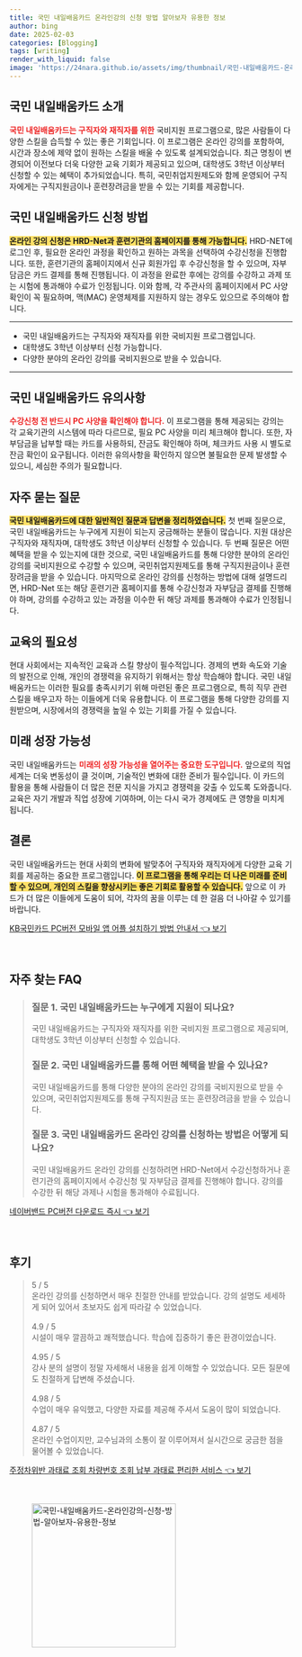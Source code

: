 ```yaml
---
title: 국민 내일배움카드 온라인강의 신청 방법 알아보자 유용한 정보
author: bing
date: 2025-02-03
categories: [Blogging]
tags: [writing]
render_with_liquid: false
image: 'https://24nara.github.io/assets/img/thumbnail/국민-내일배움카드-온라인강의-신청-방법-알아보자-유용한-정보.webp'
---
```



<h2 id='국민 내일배움카드 소개'>국민 내일배움카드 소개</h2>

<p><b><span style="color: #ee2323;">국민 내일배움카드는 구직자와 재직자를 위한</span></b> 국비지원 프로그램으로, 많은 사람들이 다양한 스킬을 습득할 수 있는 좋은 기회입니다. 이 프로그램은 온라인 강의를 포함하여, 시간과 장소에 제약 없이 원하는 스킬을 배울 수 있도록 설계되었습니다. 최근 명칭이 변경되어 이전보다 더욱 다양한 교육 기회가 제공되고 있으며, 대학생도 3학년 이상부터 신청할 수 있는 혜택이 추가되었습니다. 특히, 국민취업지원제도와 함께 운영되어 구직자에게는 구직지원금이나 훈련장려금을 받을 수 있는 기회를 제공합니다.</p>

<h2 id='신청 방법'>국민 내일배움카드 신청 방법</h2>

<p><b><span style="background-color: #ffe066;">온라인 강의 신청은 HRD-Net과 훈련기관의 홈페이지를 통해 가능합니다.</span></b> HRD-NET에 로그인 후, 필요한 온라인 과정을 확인하고 원하는 과목을 선택하여 수강신청을 진행합니다. 또한, 훈련기관의 홈페이지에서 신규 회원가입 후 수강신청을 할 수 있으며, 자부담금은 카드 결제를 통해 진행됩니다. 이 과정을 완료한 후에는 강의를 수강하고 과제 또는 시험에 통과해야 수료가 인정됩니다. 이와 함께, 각 주관사의 홈페이지에서 PC 사양 확인이 꼭 필요하며, 맥(MAC) 운영체제를 지원하지 않는 경우도 있으므로 주의해야 합니다.</p>

<hr />

<ul>
    <li>국민 내일배움카드는 구직자와 재직자를 위한 국비지원 프로그램입니다.</li>
    <li>대학생도 3학년 이상부터 신청 가능합니다.</li>
    <li>다양한 분야의 온라인 강의를 국비지원으로 받을 수 있습니다.</li>
</ul>

<hr />

<h2 id='유의사항'>국민 내일배움카드 유의사항</h2>

<p><b><span style="color: #ee2323;">수강신청 전 반드시 PC 사양을 확인해야 합니다.</span></b> 이 프로그램을 통해 제공되는 강의는 각 교육기관의 시스템에 따라 다르므로, 필요 PC 사양을 미리 체크해야 합니다. 또한, 자부담금을 납부할 때는 카드를 사용하되, 잔금도 확인해야 하며, 체크카드 사용 시 별도로 잔금 확인이 요구됩니다. 이러한 유의사항을 확인하지 않으면 불필요한 문제 발생할 수 있으니, 세심한 주의가 필요합니다.</p>

<h2 id='자주 묻는 질문'>자주 묻는 질문</h2>

<p><b><span style="background-color: #ffe066;">국민 내일배움카드에 대한 일반적인 질문과 답변을 정리하였습니다.</span></b> 첫 번째 질문으로, 국민 내일배움카드는 누구에게 지원이 되는지 궁금해하는 분들이 많습니다. 지원 대상은 구직자와 재직자며, 대학생도 3학년 이상부터 신청할 수 있습니다. 두 번째 질문은 어떤 혜택을 받을 수 있는지에 대한 것으로, 국민 내일배움카드를 통해 다양한 분야의 온라인 강의를 국비지원으로 수강할 수 있으며, 국민취업지원제도를 통해 구직지원금이나 훈련장려금을 받을 수 있습니다. 마지막으로 온라인 강의를 신청하는 방법에 대해 설명드리면, HRD-Net 또는 해당 훈련기관 홈페이지를 통해 수강신청과 자부담금 결제를 진행해야 하며, 강의를 수강하고 있는 과정을 이수한 뒤 해당 과제를 통과해야 수료가 인정됩니다.</p>

<h2 id='교육의 필요성'>교육의 필요성</h2>

<p>현대 사회에서는 지속적인 교육과 스킬 향상이 필수적입니다. 경제의 변화 속도와 기술의 발전으로 인해, 개인의 경쟁력을 유지하기 위해서는 항상 학습해야 합니다. 국민 내일배움카드는 이러한 필요를 충족시키기 위해 마련된 좋은 프로그램으로, 특히 직무 관련 스킬을 배우고자 하는 이들에게 더욱 유용합니다. 이 프로그램을 통해 다양한 강의를 지원받으며, 시장에서의 경쟁력을 높일 수 있는 기회를 가질 수 있습니다.</p>

<h2 id='미래 성장 가능성'>미래 성장 가능성</h2>

<p>국민 내일배움카드는 <b><span style="color: #ee2323;">미래의 성장 가능성을 열어주는 중요한 도구입니다.</span></b> 앞으로의 직업 세계는 더욱 변동성이 클 것이며, 기술적인 변화에 대한 준비가 필수입니다. 이 카드의 활용을 통해 사람들이 더 많은 전문 지식을 가지고 경쟁력을 갖출 수 있도록 도와줍니다. 교육은 자기 개발과 직업 성장에 기여하며, 이는 다시 국가 경제에도 큰 영향을 미치게 됩니다.</p>

<h2 id='결론'>결론</h2>

<p>국민 내일배움카드는 현대 사회의 변화에 발맞추어 구직자와 재직자에게 다양한 교육 기회를 제공하는 중요한 프로그램입니다. <b><span style="background-color: #ffe066;">이 프로그램을 통해 우리는 더 나은 미래를 준비할 수 있으며, 개인의 스킬을 향상시키는 좋은 기회로 활용할 수 있습니다.</span></b> 앞으로 이 카드가 더 많은 이들에게 도움이 되어, 각자의 꿈을 이루는 데 한 걸음 더 나아갈 수 있기를 바랍니다.</p>


<p><a class="click-button" title="KB국민카드 PC버전 모바일 앱 어플 설치하기 방법 안내서" href="https://24nara.github.io/posts/KB%EA%B5%AD%EB%AF%BC%EC%B9%B4%EB%93%9C-PC%EB%B2%84%EC%A0%84-%EB%AA%A8%EB%B0%94%EC%9D%BC-%EC%95%B1-%EC%96%B4%ED%94%8C-%EC%84%A4%EC%B9%98%ED%95%98%EA%B8%B0-%EB%B0%A9%EB%B2%95-%EC%95%88%EB%82%B4%EC%84%9C/" rel="dofollow">KB국민카드 PC버전 모바일 앱 어플 설치하기 방법 안내서 👈 보기</a></p><br>
<h2 id='자주_찾는_FAQ'>자주 찾는 FAQ</h2>
<div itemscope="" itemtype="https://schema.org/FAQPage"> 
<blockquote> 
<div itemscope="" itemprop="mainEntity" itemtype="https://schema.org/Question"> 
<h3 itemprop="name">질문 1. 국민 내일배움카드는 누구에게 지원이 되나요?</h3> 
<div itemscope="" itemprop="acceptedAnswer" itemtype="https://schema.org/Answer"> 
<span itemprop="text"> 
<p>국민 내일배움카드는 구직자와 재직자를 위한 국비지원 프로그램으로 제공되며, 대학생도 3학년 이상부터 신청할 수 있습니다.</p> 
</span> 
</div> 
</div> 
<div itemscope="" itemprop="mainEntity" itemtype="https://schema.org/Question"> 
<h3 itemprop="name">질문 2. 국민 내일배움카드를 통해 어떤 혜택을 받을 수 있나요?</h3> 
<div itemscope="" itemprop="acceptedAnswer" itemtype="https://schema.org/Answer"> 
<span itemprop="text"> 
<p>국민 내일배움카드를 통해 다양한 분야의 온라인 강의를 국비지원으로 받을 수 있으며, 국민취업지원제도를 통해 구직지원금 또는 훈련장려금을 받을 수 있습니다.</p> 
</span> 
</div> 
</div> 
<div itemscope="" itemprop="mainEntity" itemtype="https://schema.org/Question"> 
<h3 itemprop="name">질문 3. 국민 내일배움카드 온라인 강의를 신청하는 방법은 어떻게 되나요?</h3> 
<div itemscope="" itemprop="acceptedAnswer" itemtype="https://schema.org/Answer"> 
<span itemprop="text"> 
<p>국민 내일배움카드 온라인 강의를 신청하려면 HRD-Net에서 수강신청하거나 훈련기관의 홈페이지에서 수강신청 및 자부담금 결제를 진행해야 합니다. 강의를 수강한 뒤 해당 과제나 시험을 통과해야 수료됩니다.</p> 
</span> 
</div> 
</div> 
</blockquote> 
</div>
<p><a class="click-button" title="네이버밴드 PC버전 다운로드 즉시" href="https://24nara.github.io/posts/%EB%84%A4%EC%9D%B4%EB%B2%84%EB%B0%B4%EB%93%9C-PC%EB%B2%84%EC%A0%84-%EB%8B%A4%EC%9A%B4%EB%A1%9C%EB%93%9C-%EC%A6%89%EC%8B%9C/" rel="dofollow">네이버밴드 PC버전 다운로드 즉시 👈 보기</a></p><br>
<h2 id='후기'>후기</h2>
<div itemscope itemtype="https://schema.org/Product">
  <blockquote>
  <div itemprop="review" itemscope itemtype="https://schema.org/Review">
      <div itemprop="reviewRating" itemscope itemtype="https://schema.org/Rating"> <span itemprop="ratingValue">5</span> / <span itemprop="bestRating">5</span> </div>
      <span itemprop="reviewBody">온라인 강의를 신청하면서 매우 친절한 안내를 받았습니다. 강의 설명도 세세하게 되어 있어서 초보자도 쉽게 따라갈 수 있었습니다.</span>
  </div>
  <br>
  <div itemprop="review" itemscope itemtype="https://schema.org/Review">
      <div itemprop="reviewRating" itemscope itemtype="https://schema.org/Rating"> <span itemprop="ratingValue">4.9</span> / <span itemprop="bestRating">5</span> </div>
      <span itemprop="reviewBody">시설이 매우 깔끔하고 쾌적했습니다. 학습에 집중하기 좋은 환경이었습니다.</span>
  </div>
  <br>
  <div itemprop="review" itemscope itemtype="https://schema.org/Review">
      <div itemprop="reviewRating" itemscope itemtype="https://schema.org/Rating"> <span itemprop="ratingValue">4.95</span> / <span itemprop="bestRating">5</span> </div>
      <span itemprop="reviewBody">강사 분의 설명이 정말 자세해서 내용을 쉽게 이해할 수 있었습니다. 모든 질문에도 친절하게 답변해 주셨습니다.</span>
  </div>
  <br>
  <div itemprop="review" itemscope itemtype="https://schema.org/Review">
      <div itemprop="reviewRating" itemscope itemtype="https://schema.org/Rating"> <span itemprop="ratingValue">4.98</span> / <span itemprop="bestRating">5</span> </div>
      <span itemprop="reviewBody">수업이 매우 유익했고, 다양한 자료를 제공해 주셔서 도움이 많이 되었습니다.</span>
  </div>
  <br>
  <div itemprop="review" itemscope itemtype="https://schema.org/Review">
      <div itemprop="reviewRating" itemscope itemtype="https://schema.org/Rating"> <span itemprop="ratingValue">4.87</span> / <span itemprop="bestRating">5</span> </div>
      <span itemprop="reviewBody">온라인 수업이지만, 교수님과의 소통이 잘 이루어져서 실시간으로 궁금한 점을 물어볼 수 있었습니다.</span>
  </div>
  </blockquote>
</div>
<p><a class="click-button" title="주정차위반 과태료 조회 차량번호 조회 납부 과태료 편리한 서비스" href="https://24nara.github.io/posts/%EC%A3%BC%EC%A0%95%EC%B0%A8%EC%9C%84%EB%B0%98-%EA%B3%BC%ED%83%9C%EB%A3%8C-%EC%A1%B0%ED%9A%8C-%EC%B0%A8%EB%9F%89%EB%B2%88%ED%98%B8-%EC%A1%B0%ED%9A%8C-%EB%82%A9%EB%B6%80-%EA%B3%BC%ED%83%9C%EB%A3%8C-%ED%8E%B8%EB%A6%AC%ED%95%9C-%EC%84%9C%EB%B9%84%EC%8A%A4/" rel="dofollow">주정차위반 과태료 조회 차량번호 조회 납부 과태료 편리한 서비스 👈 보기</a></p><br>
<figure class="image"><img src="https://24nara.github.io/assets/img/thumbnail/국민-내일배움카드-온라인강의-신청-방법-알아보자-유용한-정보.webp" alt="국민-내일배움카드-온라인강의-신청-방법-알아보자-유용한-정보" width="256" height="256"></figure>